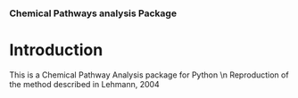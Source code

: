 ### Chemical Pathways analysis Package

# Introduction
This is a Chemical Pathway Analysis package for Python \n
Reproduction of the method described in Lehmann, 2004

